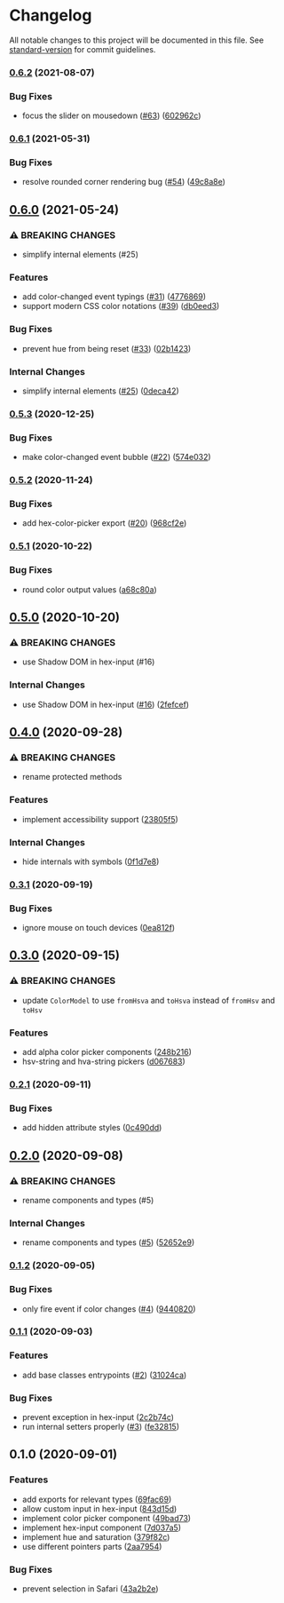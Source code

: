 # Changelog

All notable changes to this project will be documented in this file. See [standard-version](https://github.com/conventional-changelog/standard-version) for commit guidelines.

### [0.6.2](https://github.com/web-padawan/vanilla-colorful/compare/v0.6.1...v0.6.2) (2021-08-07)


### Bug Fixes

* focus the slider on mousedown ([#63](https://github.com/web-padawan/vanilla-colorful/issues/63)) ([602962c](https://github.com/web-padawan/vanilla-colorful/commit/602962cdb27056d8764a468425d66b254d12d940))

### [0.6.1](https://github.com/web-padawan/vanilla-colorful/compare/v0.6.0...v0.6.1) (2021-05-31)


### Bug Fixes

* resolve rounded corner rendering bug ([#54](https://github.com/web-padawan/vanilla-colorful/issues/54)) ([49c8a8e](https://github.com/web-padawan/vanilla-colorful/commit/49c8a8ebb8c7f678b4bc1376a01f7de606f60263))

## [0.6.0](https://github.com/web-padawan/vanilla-colorful/compare/v0.5.3...v0.6.0) (2021-05-24)


### ⚠ BREAKING CHANGES

* simplify internal elements (#25)

### Features

* add color-changed event typings ([#31](https://github.com/web-padawan/vanilla-colorful/issues/31)) ([4776869](https://github.com/web-padawan/vanilla-colorful/commit/4776869d257fc180b1d47c86908e88cc9fc243b2))
* support modern CSS color notations ([#39](https://github.com/web-padawan/vanilla-colorful/issues/39)) ([db0eed3](https://github.com/web-padawan/vanilla-colorful/commit/db0eed3a4a986c263f8cf9fed17128af41440ace))


### Bug Fixes

* prevent hue from being reset ([#33](https://github.com/web-padawan/vanilla-colorful/issues/33)) ([02b1423](https://github.com/web-padawan/vanilla-colorful/commit/02b142380d1048b493f6628f7fb17d7aa96e8318))


### Internal Changes

* simplify internal elements ([#25](https://github.com/web-padawan/vanilla-colorful/issues/25)) ([0deca42](https://github.com/web-padawan/vanilla-colorful/commit/0deca42f6de5fef5831fcb584d4ae831e2dbc7a9))

### [0.5.3](https://github.com/web-padawan/vanilla-colorful/compare/v0.5.2...v0.5.3) (2020-12-25)


### Bug Fixes

* make color-changed event bubble ([#22](https://github.com/web-padawan/vanilla-colorful/issues/22)) ([574e032](https://github.com/web-padawan/vanilla-colorful/commit/574e032e68eeb6635c6eb2f402cd105568ed87f6))

### [0.5.2](https://github.com/web-padawan/vanilla-colorful/compare/v0.5.1...v0.5.2) (2020-11-24)


### Bug Fixes

* add hex-color-picker export ([#20](https://github.com/web-padawan/vanilla-colorful/issues/20)) ([968cf2e](https://github.com/web-padawan/vanilla-colorful/commit/968cf2e1ed4b78c16423fb0c47922c23a713eff4))

### [0.5.1](https://github.com/web-padawan/vanilla-colorful/compare/v0.5.0...v0.5.1) (2020-10-22)


### Bug Fixes

* round color output values ([a68c80a](https://github.com/web-padawan/vanilla-colorful/commit/a68c80ab923496e9268151db30bca136985b00f0))

## [0.5.0](https://github.com/web-padawan/vanilla-colorful/compare/v0.4.0...v0.5.0) (2020-10-20)


### ⚠ BREAKING CHANGES

* use Shadow DOM in hex-input (#16)

### Internal Changes

* use Shadow DOM in hex-input ([#16](https://github.com/web-padawan/vanilla-colorful/issues/16)) ([2fefcef](https://github.com/web-padawan/vanilla-colorful/commit/2fefcefbf14f142525ca516c68f7c23a17169986))

## [0.4.0](https://github.com/web-padawan/vanilla-colorful/compare/v0.3.1...v0.4.0) (2020-09-28)


### ⚠ BREAKING CHANGES

* rename protected methods

### Features

* implement accessibility support ([23805f5](https://github.com/web-padawan/vanilla-colorful/commit/23805f5789468dc4682d042ec53c4c37144ca831))


### Internal Changes

* hide internals with symbols ([0f1d7e8](https://github.com/web-padawan/vanilla-colorful/commit/0f1d7e8849802ff3a41d79d12b02a229bfa8c574))

### [0.3.1](https://github.com/web-padawan/vanilla-colorful/compare/v0.3.0...v0.3.1) (2020-09-19)


### Bug Fixes

* ignore mouse on touch devices ([0ea812f](https://github.com/web-padawan/vanilla-colorful/commit/0ea812fa3295932a46de9fea68755fe0e14825b7))

## [0.3.0](https://github.com/web-padawan/vanilla-colorful/compare/v0.2.1...v0.3.0) (2020-09-15)


### ⚠ BREAKING CHANGES

* update `ColorModel` to use `fromHsva` and `toHsva` instead of `fromHsv` and `toHsv`

### Features

* add alpha color picker components ([248b216](https://github.com/web-padawan/vanilla-colorful/commit/248b216358607a3faab97d08f37224712da4e66b))
* hsv-string and hva-string pickers ([d067683](https://github.com/web-padawan/vanilla-colorful/commit/d0676839e9c8e0f2e98b9d1187b53400317e10e1))

### [0.2.1](https://github.com/web-padawan/vanilla-colorful/compare/v0.2.0...v0.2.1) (2020-09-11)


### Bug Fixes

* add hidden attribute styles ([0c490dd](https://github.com/web-padawan/vanilla-colorful/commit/0c490dd774279dd239544d5723a9ba5c5413331c))

## [0.2.0](https://github.com/web-padawan/vanilla-colorful/compare/v0.1.2...v0.2.0) (2020-09-08)


### ⚠ BREAKING CHANGES

* rename components and types (#5)

### Internal Changes

* rename components and types ([#5](https://github.com/web-padawan/vanilla-colorful/issues/5)) ([52652e9](https://github.com/web-padawan/vanilla-colorful/commit/52652e94b4c7fa5bf1a0ec85b727c6487b716122))

### [0.1.2](https://github.com/web-padawan/vanilla-colorful/compare/v0.1.1...v0.1.2) (2020-09-05)


### Bug Fixes

* only fire event if color changes ([#4](https://github.com/web-padawan/vanilla-colorful/issues/4)) ([9440820](https://github.com/web-padawan/vanilla-colorful/commit/9440820baf838f68eda17e38eeccd1db29120693))

### [0.1.1](https://github.com/web-padawan/vanilla-colorful/compare/v0.1.0...v0.1.1) (2020-09-03)


### Features

* add base classes entrypoints ([#2](https://github.com/web-padawan/vanilla-colorful/issues/2)) ([31024ca](https://github.com/web-padawan/vanilla-colorful/commit/31024ca0be6adce4e4cdd9b4c5485cc4812559a6))


### Bug Fixes

* prevent exception in hex-input ([2c2b74c](https://github.com/web-padawan/vanilla-colorful/commit/2c2b74c501e12f42020c54236e42a11530ab0687))
* run internal setters properly ([#3](https://github.com/web-padawan/vanilla-colorful/issues/3)) ([fe32815](https://github.com/web-padawan/vanilla-colorful/commit/fe3281580d1587428e926fc685ab82f4499051c6))

## 0.1.0 (2020-09-01)


### Features

* add exports for relevant types ([69fac69](https://github.com/web-padawan/vanilla-colorful/commit/69fac69298089ffcc74152577f7822432aebb9b4))
* allow custom input in hex-input ([843d15d](https://github.com/web-padawan/vanilla-colorful/commit/843d15d5dc49aac93492270e6327ed66c8e4a17d))
* implement color picker component ([49bad73](https://github.com/web-padawan/vanilla-colorful/commit/49bad73f2c8b18fa8ac621d0c685dd02d4dfceea))
* implement hex-input component ([7d037a5](https://github.com/web-padawan/vanilla-colorful/commit/7d037a51b0aac4d53122c82ab8682e7243c9becd))
* implement hue and saturation ([379f82c](https://github.com/web-padawan/vanilla-colorful/commit/379f82c667c936e59296923bb9504750005b6b6a))
* use different pointers parts ([2aa7954](https://github.com/web-padawan/vanilla-colorful/commit/2aa7954098992c64e3fce9a4b9f3a86dedbdd954))


### Bug Fixes

* prevent selection in Safari ([43a2b2e](https://github.com/web-padawan/vanilla-colorful/commit/43a2b2e7daa5ebe435eef6bd40cd9b91ad4aafe4))
